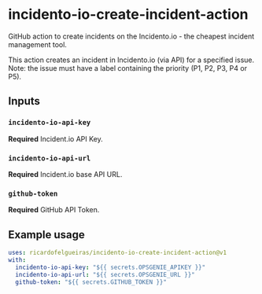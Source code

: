 # incidento-io-create-incident-action
GitHub action to create incidents on the Incidento.io - the cheapest incident management tool.

This action creates an incident in Incidento.io (via API) for a specified issue. 
Note: the issue must have a label containing the priority (P1, P2, P3, P4 or P5).

## Inputs

### `incidento-io-api-key`

**Required** Incident.io API Key.

### `incidento-io-api-url`

**Required** Incident.io base API URL.

### `github-token`

**Required** GitHub API Token.

## Example usage

```yaml
uses: ricardofelgueiras/incidento-io-create-incident-action@v1
with:
  incidento-io-api-key: "${{ secrets.OPSGENIE_APIKEY }}"
  incidento-io-api-url: "${{ secrets.OPSGENIE_URL }}"
  github-token: "${{ secrets.GITHUB_TOKEN }}"
```
